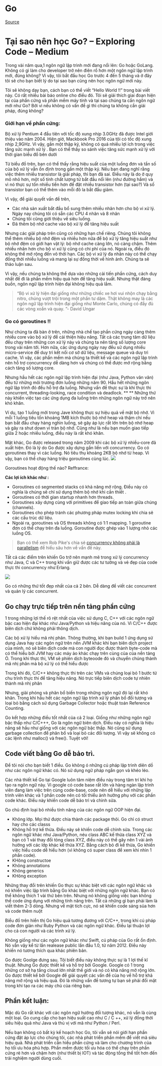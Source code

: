 # Go


[Source](https://medium.com/exploring-code/why-should-you-learn-go-f607681fad65 "Permalink to Why should you learn Go? – Exploring Code – Medium")

# Tại sao nên học Go? – Exploring Code – Medium

Trong vài năm qua,1 ngôn ngữ lập trình mới đang nổi lên: Go hoặc GoLang. Không có gì làm cho developer trở nên điên rồ hơn một ngôn ngữ lập trình mới, đúng không? Vì vậy, tôi bắt đầu học Go trước 4 đến 5 tháng và ở đây tôi sẽ cho bạn biết lý do tại sao bạn cũng nên học ngôn ngữ mới này.

Tôi sẽ không dạy bạn, cách bạn có thể viết “Hello World !!” trong bài viết này. Có rất nhiều bài báo online cho điều đó. Tôi sẽ giải thích giai đoạn hiện tại của phần cứng và phần mềm máy tính và tại sao chúng ta cần ngôn ngữ mới như Go? Bởi vì nếu không có vấn đề gì thì chúng ta không cần giải pháp, đúng không?
### **Giới hạn về phần cứng:**
Bộ xử lý Pentium 4 đầu tiên với tốc độ xung nhịp 3.0GHz đã được Intel giới thiệu vào năm 2004. Hiện giờ, Mackbook Pro 2016 của tôi có tốc độ xung nhịp 2,9GHz. Vì vậy, gần một thập kỷ, không có quá nhiều lợi ích trong việc tăng sức mạnh xử lý . Bạn có thể thấy so sánh việc tăng sức mạnh xử lý với thời gian biểu đồ bên dưới

Từ biểu đồ trên, bạn có thể thấy rằng hiệu suất của một luồng đơn và tần số của bộ xử lý vẫn ổn định trong gần một thập kỷ. Nếu bạn đang nghĩ rằng việc thêm nhiều transistor là giải pháp, thì bạn đã sai. Điều này là do ở quy mô nhỏ hơn, một số tính chất lượng tử bắt đầu nổi lên (như đường hầm) và vì nó thực sự tốn nhiều tiền hơn để đặt nhiều transistor hơn (tại sao?) Và số transistor bạn có thể thêm vào mỗi đô la bắt đầu giảm.

Vì vậy, để giải quyết vấn đề trên,
  - Các nhà sản xuất bắt đầu bổ sung thêm nhiều nhân hơn cho bộ vi xử lý. Ngày nay chúng tôi có sẵn các CPU 4 nhân và 8 nhân 
  - Chúng tôi cũng giới thiệu về siêu luồng.
  - Đã thêm bộ nhớ cache vào bộ xử lý để tăng hiệu suất
  
  Nhưng các giải pháp trên cũng có những hạn chế riêng. Chúng tôi không thể thêm nhiều bộ nhớ đệm và nhiều hơn nữa để bộ xử lý tăng hiệu suất như bộ nhớ đệm có giới hạn vật lý: bộ nhớ cache càng lớn, nó càng chậm. Thêm nhiều nhân hơn cho bộ vi xử lý cũng có chi phí của nó. Ngoài ra, điều đó không thể mở rộng đến vô thời hạn. Các bộ vi xử lý đa nhân này có thể chạy đồng thời nhiều luồng và mang lại sự đồng thời về hình ảnh. Chúng ta sẽ thảo luận sau.
  
Vì vậy, nếu chúng ta không thể dựa vào những cải tiến phần cứng, cách duy nhất để đi là phần mềm hiệu quả hơn để tăng hiệu suất. Nhưng thật đáng buồn, ngôn ngữ lập trình hiện đại không hiệu quả lắm.

  > “Bộ vi xử lý hiện đại giống như những chiếc xe hơi vui nhộn chạy bằng nitro, chúng vượt trội trong một phần tư dặm. Thật không may là các ngôn ngữ lập trình hiện đại giống như Monte Carlo, chúng có đầy đủ các vòng xoắn và quay. ”- David Ungar


### **Go có goroutines !!**

Như chúng ta đã bàn ở trên, những nhà chế tạo phần cứng  ngày càng thêm nhiều core vào bộ xử lý để cải thiện hiệu năng. Tất cả các trung tâm dữ liệu đều chạy trên những con xử lý này và chúng ta nên tăng số lượng core trong vài năm tới. Hơn nữa, các ứng dụng ngày nay đều sử dụng nhiều micro-service để duy trì kết nối cơ sở dữ liệu, message queue và duy trì cache. Vì vậy, các phần mềm mà chúng ta thiết kế và các ngôn ngữ lập trình nên hỗ trợ concurrency dễ dàng hơn và chúng có thể được mở rộng bằng cách tăng số lượng core.

Nhưng hầu hết các ngôn ngữ lập trình hiện đại (như Java, Python vân vân) đều từ những môi trương đơn luồng những năm 90. Hầu hết những ngôn ngữ lập trình đó đều hỗ trợ đa luồng. Nhưng vấn đề thực sự là khi thực thi concurrent, threading-looking, race condition và deadlock. ** ** Những thứ này khiến việc tạo các ứng dụng đa luồng trên những ngôn ngữ này trở nên khó khăn.

Ví dụ, tạo 1 luồng mới trong Jave không thực sự hiệu quả về mặt bộ nhớ. Vì mỗi 1 luồng tiêu tốn khoảng 1MB kích thước bộ nhớ heap và thậm chí nếu bạn bắt đầu  chạy hàng nghìn luồng, sẽ gây áp lực rất lớn trên bộ nhớ heap và gây ra shut down vì tràn bộ nhớ. Cũng như là nếu bạn muốn giao tiếp giữa 2 hoặc nhiều luồng, điều này là rất khó khăn.

Mặt khác, Go được released trong năm 2009 khi các bộ xử lý nhiều-core đã xuất hiện. Đó là lý do Go được xây dựng gắn liền với concurrency. Go có goroutines thay vì các luồng. Nó tiêu thụ khoảng 2KB bộ nhớ từ heap. Vì vậy, bạn có thể chạy hàng triệu goroutines cùng lúc.
![][1]

 Goroutines hoạt động thế nào? Reffrance: 

**Các lợi ích khác như :**

* Goroutines có segmented stacks có khả năng mở rộng. Điều này có nghĩa là chúng sẽ chỉ sử dụng thêm bộ nhớ khi cần thiết .
* Goroutines có thời gian startup nhanh hơn threads.
* Goroutines xây dựng cùng với  primitives để giao tiếp an toàn giữa chúng (channels).
* Goroutines cho phép tránh các phương pháp mutex locking khi chia sẽ các cấu trúc dữ liệu.
* Ngoài ra, goroutines và OS threads không có 1:1 mapping. 1 goroutine đơn có thể chạy trên đa luồng. Goroutine được ghép vào 1 lượng nhỏ các luồng OS.


> Bạn có thể xem Rob Pike's chia sẻ [concurrency không phải là parallelism][2]  để hiểu sâu hơn về vấn đề này.

Tất cả các điểm trên khiến Go trở nên mạnh mẽ trong xử lý concurrency như Java, C và C++ trong khi vấn giữ được các tư tưởng và vẻ đẹp của code thực thi concurrency  như Erlang.

![][3]

Go có những thứ tốt đẹp nhất của cả 2 bên. Dễ dàng để viết các concurrent và  quản lý các concurrent.

## Go chạy trực tiếp trên nền tảng phần cứng

1 trong những lợi thế rõ rệt nhất của việc sử dụng C, C++ với các ngôn ngữ bậc cao hiện đại khác như Java/Python và hiệu năng của nó. Vì C/C++ được biên dịch chứ không phải thông dịch.

Các bộ xử lý hiểu mã nhị phân. Thông thường, khi bạn build 1 ứng dụng sử dụng Java hay các ngôn ngữ trên nền JVM khác khi bạn biên dịch project của mình, nó sẽ biên dịch code mà con người đọc được thành byte-code mà có thể hiểu bởi JVM hay các máy ảo khác chạy trên cùng của  của nền tảng Ó. Trong khi thực thi,  VM sẽ phiên dịch byteoode đó và chuyển chúng thành mã nhị phân mà bộ xử lý có thể hiểu được

Trong khi đó, C/C++ không thực thi trên các VMs và chúng loại bỏ 1 bước từ chu trình thực thi để tăng hiệu năng. Nó trực tiếp biên dịch code tự nhiên thành mã nhị phân

Nhưng, giải phóng và phân bổ biến trong những ngôn ngữ đó lại rất khó khăn. Trong khi hầu hết các ngôn ngữ lập trình xử lý phân bổ đối tượng và loại bỏ bằng cách sử dụng Garbage Collector hoặc thuật toán Reference Counting.

Go kết hợp những điều tốt nhất của cả 2 loại. Giống như những ngôn ngữ bậc thấp như C/C+++, Go là ngôn ngữ biên dịch. Điều này có nghĩa là hiệu năng sẽ hầu như  giống với các ngôn ngữ bậc thấp. Nó cũng sử dụng garbage collection để phân bổ và loại bỏ các đối tượng. Vì vậy sẽ không có các lệnh như malloc() và free(). Tuyệt vời!


## Code viết bằng Go dễ bảo trì.
Để tôi nói cho bạn biết 1 điều. Go không ó những cú pháp lập trình diên dồ như các ngôn ngữ khác có. Nó sử dụng ngữ pháp ngắn  gọn và khéo léo.

Các nhà thiết kế Go tại Google luôn tâm niệm điều này trong tâm trí khi họ tạo ra ngôn ngữ này. Vì google có code base rất lớn và hàng ngàn lập trình viên đang làm việc trên cùng code-base, code nên dễ hiểu với những lập trình viên khác và 1 phần code nên có tối thiểu ảnh hưởng phụ với các phần code khác. Điều này khiến code dễ bảo  trì và chỉnh sửa.

Go chủ định loại bỏ nhiều tính năng của các ngôn ngữ OOP hiện đại.

- Không lớp. Mọi thứ được chia thành các package thôi. Go chỉ có struct hay cho các classs
- Không hỗ trợ  kế thừa. Điều này sẽ khiến code dễ chỉnh sửa. Trong các ngôn ngữ khác như Java/Python, néu class ABC kế thừa class XYZ và bạn có 1 vài thay đổi tỏng class XYZ, điều này có thể gây nên 1 vài ảnh hưởng với các lớp khác kế thừa XYZ. Bằng cách bỏ đi kế thừa, Go khiến việc hiểu code dễ hiểu hơn (vì không có super class để xem khi nhìn 1 phần code).
- KHông constructoe
- Không annotations
- Không generics
- KHông exception

Những thay đổi trên khiến Go thực sự khác biệt với các ngôn ngữ khác và nó khiến việc lập trình bằng Go khác biệt với những ngôn ngữ khác. Bạn có thể không thích 1  vài thứ bên trên. Nhưng nó không giống việc bạn không thể code ứng dụng với những tính năng trên. Tất cả những gì bạn phải làm là viết thêm 2-3 dòng. Nhưng về mặt tích cực, nó sẽ khiến code sáng sủa hơn và code thêm nuột

Biểu đồ trên hiển thị Go hiệu quả tương đương với C/C++, trong khi cú pháp code đơn giản như Ruby Python và các ngôn ngữ khác. Điều lại thuận lợi cho cả con người và các trình xử lý.

Không giống như các ngôn ngữ khác như Swift, cú pháp của Go rất ổn định. Nó vẫn vậy kể từ lần realease public lần đầu 1.0, từ năm 2012. Điều này khiến nó tương thích qua khác phiên bản.

Go được Goolge đưng sau.
Tôi biết điều này không thực sự là 1 lợi thế kĩ thuật. Nhưng Go được thiết kế và hỗ trợ bởi Google. Google có 1  trong những cơ sở hạ tầng cloud lớn nhất thế giới và nó có khả năng mở rộng lớn. Go được thiết kế bởi Google để giải quyết các vấn đề của họ về hỗ trợ khả năng mở rộng và hiệu quả. Đó là những vấn đề tương tự bạn sẽ phải đối mặt trong khi tạo ra các máy chủ của riêng bạn.

## Phần kết luận:

Mặc dù Go rất khác với các ngôn ngữ hướng đối tượng khác, nó vẫn là cùng một loại. Go cung cấp cho bạn hiệu suất cao như C / C ++, xử lý đồng thời siêu hiệu quả như Java và thú vị với mã như Python / Perl.

Nếu bạn không có bất kỳ kế hoạch học Go, tôi vẫn sẽ nói giới hạn phần cứng đặt áp lực cho chúng tôi, các nhà phát triển phần mềm để viết mã siêu hiệu quả. Nhà phát triển cần hiểu phần cứng và làm cho chương trình của họ tối ưu hóa phù hợp. Phần mềm được tối ưu hóa có thể chạy trên phần cứng rẻ hơn và chậm hơn (như thiết bị IOT) và tác động tổng thể tốt hơn đến trải nghiệm người dùng cuối.



[1]: https://cdn-images-1.medium.com/max/1600/1*NFojvbkdRkxz0ZDbu4ysNA.jpeg
[2]: https://blog.golang.org/concurrency-is-not-parallelism
[3]: https://cdn-images-1.medium.com/max/1600/1*xbsHBQJReC5l_VO4XgNSIQ.png

  
